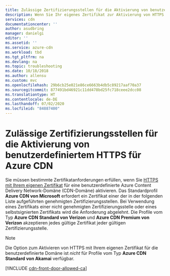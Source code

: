```yaml
---
title: Zulässige Zertifizierungsstellen für die Aktivierung von benutzerdefiniertem HTTPS für Azure CDN
description: Wenn Sie Ihr eigenes Zertifikat zur Aktivierung von HTTPS in einer benutzerdefinierten Domäne verwenden, müssen Sie für die Erstellung eine zulässige Zertifizierungsstelle (CA) verwenden.
services: cdn
documentationcenter: ''
author: asudbring
manager: danielgi
editor: ''
ms.assetid: ''
ms.service: azure-cdn
ms.workload: tbd
ms.tgt_pltfrm: na
ms.devlang: na
ms.topic: troubleshooting
ms.date: 10/18/2018
ms.author: allensu
ms.custom: mvc
ms.openlocfilehash: 29b6cb25e021e86ce6663b4db5c89217aaf70a37
ms.sourcegitcommit: 877491bd46921c11dd478bd25fc718ceee2dcc08
ms.translationtype: HT
ms.contentlocale: de-DE
ms.lasthandoff: 07/02/2020
ms.locfileid: "84887400"
---
```

# <a name="allowed-certificate-authorities-for-enabling-custom-https-on-azure-cdn"></a>Zulässige Zertifizierungsstellen für die Aktivierung von benutzerdefiniertem HTTPS für Azure CDN

Sie müssen bestimmte Zertifikatanforderungen erfüllen, wenn Sie [HTTPS mit Ihrem eigenen Zertifikat](cdn-custom-ssl.md?tabs=option-2-enable-https-with-your-own-certificate#tlsssl-certificates) für eine benutzerdefinierte Azure Content Delivery Network-Domäne (CDN-Domäne) aktivieren. Das Standardprofil **Azure CDN von Microsoft** erfordert ein Zertifikat einer der in der folgenden Liste aufgeführten genehmigten Zertifizierungsstellen. Bei Verwendung eines Zertifikats einer nicht genehmigten Zertifizierungsstelle oder eines selbstsignierten Zertifikats wird die Anforderung abgelehnt. Die Profile vom Typ **Azure CDN Standard von Verizon** und **Azure CDN Premium von Verizon** akzeptieren jedes gültige Zertifikat jeder gültigen Zertifizierungsstelle.

> [!NOTE]
> Die Option zum Aktivieren von HTTPS mit Ihrem eigenen Zertifikat für die benutzerdefinierte Domäne ist *nicht* für Profile vom Typ **Azure CDN Standard von Akamai** verfügbar. 
>

[!INCLUDE [cdn-front-door-allowed-ca](../../includes/cdn-front-door-allowed-ca.md)]

